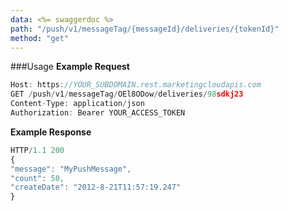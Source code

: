 ```yaml
---
data: <%= swaggerdoc %>
path: "/push/v1/messageTag/{messageId}/deliveries/{tokenId}"
method: "get"
---
```

###Usage
**Example Request**
```js
Host: https://YOUR_SUBDOMAIN.rest.marketingcloudapis.com
GET /push/v1/messageTag/OEl8ODow/deliveries/98sdkj23
Content-Type: application/json
Authorization: Bearer YOUR_ACCESS_TOKEN
```
**Example Response**
```js
HTTP/1.1 200
{
"message": "MyPushMessage",
"count": 50,
"createDate": "2012-8-21T11:57:19.247"
}
```
